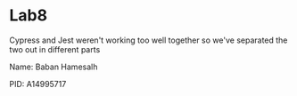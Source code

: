 # Lab8

Cypress and Jest weren't working too well together
so we've separated the two out in different parts


Name: Baban Hamesalh

PID: A14995717
